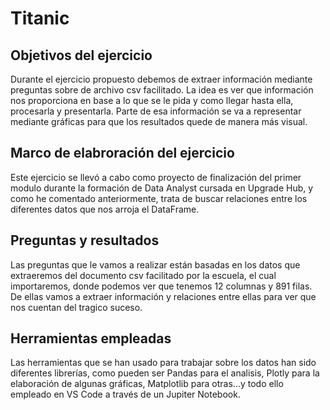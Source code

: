 # Titanic
 
## Objetivos del ejercicio

Durante el ejercicio propuesto debemos de extraer información mediante preguntas sobre de archivo csv facilitado. La idea es ver que información nos proporciona en base a lo que se le pida y como llegar hasta ella, procesarla y presentarla.
Parte de esa información se va a representar mediante gráficas para que los resultados quede de manera más visual.

## Marco de elabroración del ejercicio

Este ejercicio se llevó a cabo como proyecto de finalización del primer modulo durante la formación de Data Analyst cursada en Upgrade Hub, y como he comentado anteriormente, trata de buscar relaciones entre los diferentes datos que nos arroja el DataFrame.

## Preguntas y resultados

Las preguntas que le vamos a realizar están basadas en los datos que extraeremos del documento csv facilitado por la escuela, el cual importaremos, donde podemos ver que tenemos 12 columnas y 891 filas.
De ellas vamos a extraer información y relaciones entre ellas para ver que nos cuentan del tragico suceso.

## Herramientas empleadas

Las herramientas que se han usado para trabajar sobre los datos han sido diferentes librerías, como pueden ser Pandas para el analisis, Plotly para la elaboración de algunas gráficas, Matplotlib para otras...y todo ello empleado en VS Code a través de un Jupiter Notebook.
